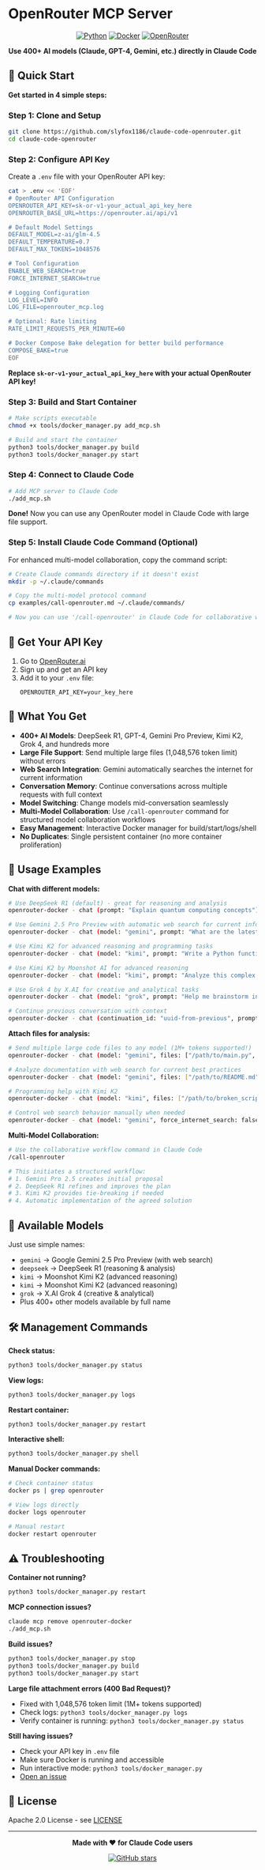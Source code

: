 # OpenRouter MCP Server

<div align="center">

[![Python](https://img.shields.io/badge/python-3.12+-blue.svg)](https://www.python.org/downloads/)
[![Docker](https://img.shields.io/badge/docker-ready-brightgreen.svg)](https://www.docker.com/)
[![OpenRouter](https://img.shields.io/badge/OpenRouter-400%2B%20Models-orange.svg)](https://openrouter.ai/)

**Use 400+ AI models (Claude, GPT-4, Gemini, etc.) directly in Claude Code**

</div>

## 🚀 Quick Start

**Get started in 4 simple steps:**

### Step 1: Clone and Setup
```bash
git clone https://github.com/slyfox1186/claude-code-openrouter.git
cd claude-code-openrouter
```

### Step 2: Configure API Key
Create a `.env` file with your OpenRouter API key:
```bash
cat > .env << 'EOF'
# OpenRouter API Configuration
OPENROUTER_API_KEY=sk-or-v1-your_actual_api_key_here
OPENROUTER_BASE_URL=https://openrouter.ai/api/v1

# Default Model Settings
DEFAULT_MODEL=z-ai/glm-4.5
DEFAULT_TEMPERATURE=0.7
DEFAULT_MAX_TOKENS=1048576

# Tool Configuration
ENABLE_WEB_SEARCH=true
FORCE_INTERNET_SEARCH=true

# Logging Configuration
LOG_LEVEL=INFO
LOG_FILE=openrouter_mcp.log

# Optional: Rate limiting
RATE_LIMIT_REQUESTS_PER_MINUTE=60

# Docker Compose Bake delegation for better build performance
COMPOSE_BAKE=true
EOF
```

**Replace `sk-or-v1-your_actual_api_key_here` with your actual OpenRouter API key!**

### Step 3: Build and Start Container
```bash
# Make scripts executable
chmod +x tools/docker_manager.py add_mcp.sh

# Build and start the container
python3 tools/docker_manager.py build
python3 tools/docker_manager.py start
```

### Step 4: Connect to Claude Code
```bash
# Add MCP server to Claude Code
./add_mcp.sh
```

**Done!** Now you can use any OpenRouter model in Claude Code with large file support.

### Step 5: Install Claude Code Command (Optional)
For enhanced multi-model collaboration, copy the command script:
```bash
# Create Claude commands directory if it doesn't exist
mkdir -p ~/.claude/commands

# Copy the multi-model protocol command
cp examples/call-openrouter.md ~/.claude/commands/

# Now you can use '/call-openrouter' in Claude Code for collaborative workflows
```

## 🔑 Get Your API Key

1. Go to [OpenRouter.ai](https://openrouter.ai/)
2. Sign up and get an API key
3. Add it to your `.env` file:
   ```
   OPENROUTER_API_KEY=your_key_here
   ```

## 🎯 What You Get

- **400+ AI Models**: DeepSeek R1, GPT-4, Gemini Pro Preview, Kimi K2, Grok 4, and hundreds more
- **Large File Support**: Send multiple large files (1,048,576 token limit) without errors
- **Web Search Integration**: Gemini automatically searches the internet for current information
- **Conversation Memory**: Continue conversations across multiple requests with full context
- **Model Switching**: Change models mid-conversation seamlessly
- **Multi-Model Collaboration**: Use `/call-openrouter` command for structured model collaboration workflows
- **Easy Management**: Interactive Docker manager for build/start/logs/shell
- **No Duplicates**: Single persistent container (no more container proliferation)

## 💬 Usage Examples

**Chat with different models:**
```bash
# Use DeepSeek R1 (default) - great for reasoning and analysis
openrouter-docker - chat (prompt: "Explain quantum computing concepts")

# Use Gemini 2.5 Pro Preview with automatic web search for current info
openrouter-docker - chat (model: "gemini", prompt: "What are the latest AI developments in 2025?")

# Use Kimi K2 for advanced reasoning and programming tasks
openrouter-docker - chat (model: "kimi", prompt: "Write a Python function to sort a dictionary by values")

# Use Kimi K2 by Moonshot AI for advanced reasoning
openrouter-docker - chat (model: "kimi", prompt: "Analyze this complex system architecture")

# Use Grok 4 by X.AI for creative and analytical tasks
openrouter-docker - chat (model: "grok", prompt: "Help me brainstorm innovative solutions")

# Continue previous conversation with context
openrouter-docker - chat (continuation_id: "uuid-from-previous", prompt: "Can you elaborate on that?")
```

**Attach files for analysis:**
```bash
# Send multiple large code files to any model (1M+ tokens supported!)
openrouter-docker - chat (model: "gemini", files: ["/path/to/main.py", "/path/to/config.json"], prompt: "Review this codebase for security vulnerabilities")

# Analyze documentation with web search for current best practices
openrouter-docker - chat (model: "gemini", files: ["/path/to/README.md"], prompt: "Summarize this project and compare with 2025 industry standards")

# Programming help with Kimi K2
openrouter-docker - chat (model: "kimi", files: ["/path/to/broken_script.py"], prompt: "Debug this code and suggest improvements")

# Control web search behavior manually when needed
openrouter-docker - chat (model: "gemini", force_internet_search: false, prompt: "Explain basic programming concepts without external references")
```

**Multi-Model Collaboration:**
```bash
# Use the collaborative workflow command in Claude Code
/call-openrouter

# This initiates a structured workflow:
# 1. Gemini Pro 2.5 creates initial proposal
# 2. DeepSeek R1 refines and improves the plan
# 3. Kimi K2 provides tie-breaking if needed
# 4. Automatic implementation of the agreed solution
```

## 🤖 Available Models

Just use simple names:

- `gemini` → Google Gemini 2.5 Pro Preview (with web search)
- `deepseek` → DeepSeek R1 (reasoning & analysis)
- `kimi` → Moonshot Kimi K2 (advanced reasoning)
- `kimi` → Moonshot Kimi K2 (advanced reasoning)
- `grok` → X.AI Grok 4 (creative & analytical)
- Plus 400+ other models available by full name

## 🛠️ Management Commands

**Check status:**
```bash
python3 tools/docker_manager.py status
```

**View logs:**
```bash
python3 tools/docker_manager.py logs
```

**Restart container:**
```bash
python3 tools/docker_manager.py restart
```

**Interactive shell:**
```bash
python3 tools/docker_manager.py shell
```

**Manual Docker commands:**
```bash
# Check container status
docker ps | grep openrouter

# View logs directly
docker logs openrouter

# Manual restart
docker restart openrouter
```

## ⚠️ Troubleshooting

**Container not running?**
```bash
python3 tools/docker_manager.py restart
```

**MCP connection issues?**
```bash
claude mcp remove openrouter-docker
./add_mcp.sh
```

**Build issues?**
```bash
python3 tools/docker_manager.py stop
python3 tools/docker_manager.py build
python3 tools/docker_manager.py start
```

**Large file attachment errors (400 Bad Request)?**
- Fixed with 1,048,576 token limit (1M+ tokens supported)
- Check logs: `python3 tools/docker_manager.py logs`
- Verify container is running: `python3 tools/docker_manager.py status`

**Still having issues?**
- Check your API key in `.env` file
- Make sure Docker is running and accessible
- Run interactive mode: `python3 tools/docker_manager.py`
- [Open an issue](https://github.com/slyfox1186/claude-code-openrouter/issues)

## 📄 License

Apache 2.0 License - see [LICENSE](../LICENSE)

---

<div align="center">

**Made with ❤️ for Claude Code users**

[![GitHub stars](https://img.shields.io/github/stars/slyfox1186/claude-code-openrouter.svg?style=social)](https://github.com/slyfox1186/claude-code-openrouter/stargazers)

</div>
